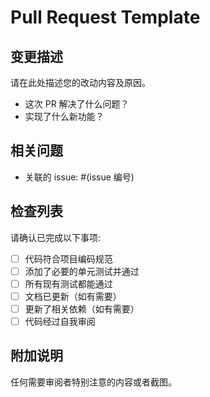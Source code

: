 # Pull Request Template

## 变更描述
请在此处描述您的改动内容及原因。
- 这次 PR 解决了什么问题？
- 实现了什么新功能？

## 相关问题
- 关联的 issue: #(issue 编号)

## 检查列表
请确认已完成以下事项:
- [ ] 代码符合项目编码规范
- [ ] 添加了必要的单元测试并通过
- [ ] 所有现有测试都能通过
- [ ] 文档已更新（如有需要）
- [ ] 更新了相关依赖（如有需要）
- [ ] 代码经过自我审阅

## 附加说明
任何需要审阅者特别注意的内容或者截图。